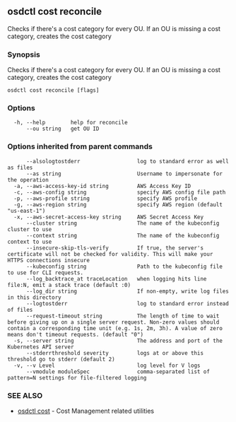 ## osdctl cost reconcile

Checks if there's a cost category for every OU. If an OU is missing a cost category, creates the cost category

### Synopsis

Checks if there's a cost category for every OU. If an OU is missing a cost category, creates the cost category

```
osdctl cost reconcile [flags]
```

### Options

```
  -h, --help        help for reconcile
      --ou string   get OU ID
```

### Options inherited from parent commands

```
      --alsologtostderr                  log to standard error as well as files
      --as string                        Username to impersonate for the operation
  -a, --aws-access-key-id string         AWS Access Key ID
  -c, --aws-config string                specify AWS config file path
  -p, --aws-profile string               specify AWS profile
  -g, --aws-region string                specify AWS region (default "us-east-1")
  -x, --aws-secret-access-key string     AWS Secret Access Key
      --cluster string                   The name of the kubeconfig cluster to use
      --context string                   The name of the kubeconfig context to use
      --insecure-skip-tls-verify         If true, the server's certificate will not be checked for validity. This will make your HTTPS connections insecure
      --kubeconfig string                Path to the kubeconfig file to use for CLI requests.
      --log_backtrace_at traceLocation   when logging hits line file:N, emit a stack trace (default :0)
      --log_dir string                   If non-empty, write log files in this directory
      --logtostderr                      log to standard error instead of files
      --request-timeout string           The length of time to wait before giving up on a single server request. Non-zero values should contain a corresponding time unit (e.g. 1s, 2m, 3h). A value of zero means don't timeout requests. (default "0")
  -s, --server string                    The address and port of the Kubernetes API server
      --stderrthreshold severity         logs at or above this threshold go to stderr (default 2)
  -v, --v Level                          log level for V logs
      --vmodule moduleSpec               comma-separated list of pattern=N settings for file-filtered logging
```

### SEE ALSO

* [osdctl cost](osdctl_cost.md)	 - Cost Management related utilities

